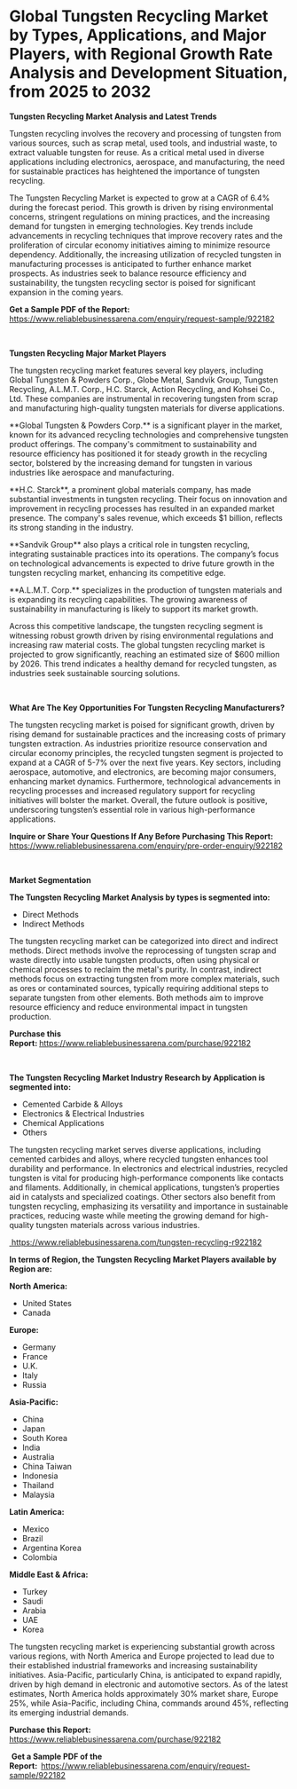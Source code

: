<p><h1>Global Tungsten Recycling Market by Types, Applications, and Major Players, with Regional Growth Rate Analysis and Development Situation, from 2025 to 2032</h1></p><p><strong>Tungsten Recycling Market Analysis and Latest Trends</strong></p>
<p><p>Tungsten recycling involves the recovery and processing of tungsten from various sources, such as scrap metal, used tools, and industrial waste, to extract valuable tungsten for reuse. As a critical metal used in diverse applications including electronics, aerospace, and manufacturing, the need for sustainable practices has heightened the importance of tungsten recycling.</p><p>The Tungsten Recycling Market is expected to grow at a CAGR of 6.4% during the forecast period. This growth is driven by rising environmental concerns, stringent regulations on mining practices, and the increasing demand for tungsten in emerging technologies. Key trends include advancements in recycling techniques that improve recovery rates and the proliferation of circular economy initiatives aiming to minimize resource dependency. Additionally, the increasing utilization of recycled tungsten in manufacturing processes is anticipated to further enhance market prospects. As industries seek to balance resource efficiency and sustainability, the tungsten recycling sector is poised for significant expansion in the coming years.</p></p>
<p><strong>Get a Sample PDF of the Report:&nbsp;</strong> <a href="https://www.reliablebusinessarena.com/enquiry/request-sample/922182?utm_campaign=2530&utm_medium=2&utm_source=Github&utm_content=ia&utm_term=18042025&utm_id=tungsten-recycling">https://www.reliablebusinessarena.com/enquiry/request-sample/922182</a></p>
<p>&nbsp;</p>
<p><strong>Tungsten Recycling Major Market Players</strong></p>
<p><p>The tungsten recycling market features several key players, including Global Tungsten & Powders Corp., Globe Metal, Sandvik Group, Tungsten Recycling, A.L.M.T. Corp., H.C. Starck, Action Recycling, and Kohsei Co., Ltd. These companies are instrumental in recovering tungsten from scrap and manufacturing high-quality tungsten materials for diverse applications.</p><p>**Global Tungsten & Powders Corp.** is a significant player in the market, known for its advanced recycling technologies and comprehensive tungsten product offerings. The company's commitment to sustainability and resource efficiency has positioned it for steady growth in the recycling sector, bolstered by the increasing demand for tungsten in various industries like aerospace and manufacturing.</p><p>**H.C. Starck**, a prominent global materials company, has made substantial investments in tungsten recycling. Their focus on innovation and improvement in recycling processes has resulted in an expanded market presence. The company's sales revenue, which exceeds $1 billion, reflects its strong standing in the industry.</p><p>**Sandvik Group** also plays a critical role in tungsten recycling, integrating sustainable practices into its operations. The company’s focus on technological advancements is expected to drive future growth in the tungsten recycling market, enhancing its competitive edge.</p><p>**A.L.M.T. Corp.** specializes in the production of tungsten materials and is expanding its recycling capabilities. The growing awareness of sustainability in manufacturing is likely to support its market growth.</p><p>Across this competitive landscape, the tungsten recycling segment is witnessing robust growth driven by rising environmental regulations and increasing raw material costs. The global tungsten recycling market is projected to grow significantly, reaching an estimated size of $600 million by 2026. This trend indicates a healthy demand for recycled tungsten, as industries seek sustainable sourcing solutions.</p></p>
<p>&nbsp;</p>
<p><strong>What Are The Key Opportunities For Tungsten Recycling Manufacturers?</strong></p>
<p><p>The tungsten recycling market is poised for significant growth, driven by rising demand for sustainable practices and the increasing costs of primary tungsten extraction. As industries prioritize resource conservation and circular economy principles, the recycled tungsten segment is projected to expand at a CAGR of 5-7% over the next five years. Key sectors, including aerospace, automotive, and electronics, are becoming major consumers, enhancing market dynamics. Furthermore, technological advancements in recycling processes and increased regulatory support for recycling initiatives will bolster the market. Overall, the future outlook is positive, underscoring tungsten’s essential role in various high-performance applications.</p></p>
<p><strong>Inquire or Share Your Questions If Any Before Purchasing This Report:</strong> <a href="https://www.reliablebusinessarena.com/enquiry/pre-order-enquiry/922182?utm_campaign=2530&utm_medium=2&utm_source=Github&utm_content=ia&utm_term=18042025&utm_id=tungsten-recycling">https://www.reliablebusinessarena.com/enquiry/pre-order-enquiry/922182</a></p>
<p>&nbsp;</p>
<p><strong>Market Segmentation</strong></p>
<p><strong>The Tungsten Recycling Market Analysis by types is segmented into:</strong></p>
<p><ul><li>Direct Methods</li><li>Indirect Methods</li></ul></p>
<p><p>The tungsten recycling market can be categorized into direct and indirect methods. Direct methods involve the reprocessing of tungsten scrap and waste directly into usable tungsten products, often using physical or chemical processes to reclaim the metal's purity. In contrast, indirect methods focus on extracting tungsten from more complex materials, such as ores or contaminated sources, typically requiring additional steps to separate tungsten from other elements. Both methods aim to improve resource efficiency and reduce environmental impact in tungsten production.</p></p>
<p><strong>Purchase this Report:&nbsp;</strong><a href="https://www.reliablebusinessarena.com/purchase/922182?utm_campaign=2530&utm_medium=2&utm_source=Github&utm_content=ia&utm_term=18042025&utm_id=tungsten-recycling">https://www.reliablebusinessarena.com/purchase/922182</a></p>
<p>&nbsp;</p>
<p><strong>The Tungsten Recycling Market Industry Research by Application is segmented into:</strong></p>
<p><ul><li>Cemented Carbide & Alloys</li><li>Electronics & Electrical Industries</li><li>Chemical Applications</li><li>Others</li></ul></p>
<p><p>The tungsten recycling market serves diverse applications, including cemented carbides and alloys, where recycled tungsten enhances tool durability and performance. In electronics and electrical industries, recycled tungsten is vital for producing high-performance components like contacts and filaments. Additionally, in chemical applications, tungsten’s properties aid in catalysts and specialized coatings. Other sectors also benefit from tungsten recycling, emphasizing its versatility and importance in sustainable practices, reducing waste while meeting the growing demand for high-quality tungsten materials across various industries.</p></p>
<p><a href="https://www.reliablebusinessarena.com/tungsten-recycling-r922182?utm_campaign=2530&utm_medium=2&utm_source=Github&utm_content=ia&utm_term=18042025&utm_id=tungsten-recycling">&nbsp;https://www.reliablebusinessarena.com/tungsten-recycling-r922182</a></p>
<p><strong>In terms of Region, the Tungsten Recycling Market Players available by Region are:</strong></p>
<p>
    <p> <strong> North America: </strong>
        <ul>
            <li>United States</li>
            <li>Canada</li>
        </ul>
        </p> 
    <p> <strong> Europe: </strong>
        <ul>
            <li>Germany</li>
            <li>France</li>
            <li>U.K.</li>
            <li>Italy</li>
            <li>Russia</li>
        </ul>
        </p> 
    <p> <strong> Asia-Pacific: </strong>
        <ul>
            <li>China</li>
            <li>Japan</li>
            <li>South Korea</li>
            <li>India</li>
            <li>Australia</li>
            <li>China Taiwan</li>
            <li>Indonesia</li>
            <li>Thailand</li>
            <li>Malaysia</li>
        </ul>
        </p> 
    <p> <strong> Latin America: </strong>
        <ul>
            <li>Mexico</li>
            <li>Brazil</li>
            <li>Argentina Korea</li>
            <li>Colombia</li>
        </ul>
        </p> 
    <p> <strong> Middle East & Africa: </strong>
        <ul>
            <li>Turkey</li>
            <li>Saudi</li>
            <li>Arabia</li>
            <li>UAE</li>
            <li>Korea</li>
        </ul>
    </p>
    </p>
<p><p>The tungsten recycling market is experiencing substantial growth across various regions, with North America and Europe projected to lead due to their established industrial frameworks and increasing sustainability initiatives. Asia-Pacific, particularly China, is anticipated to expand rapidly, driven by high demand in electronic and automotive sectors. As of the latest estimates, North America holds approximately 30% market share, Europe 25%, while Asia-Pacific, including China, commands around 45%, reflecting its emerging industrial demands.</p></p>
<p><strong>Purchase this Report: </strong><a href="https://www.reliablebusinessarena.com/purchase/922182?utm_campaign=2530&utm_medium=2&utm_source=Github&utm_content=ia&utm_term=18042025&utm_id=tungsten-recycling">https://www.reliablebusinessarena.com/purchase/922182</a></p>
<p>&nbsp;<strong>Get a Sample PDF of the Report:&nbsp;&nbsp;</strong><a href="https://www.reliablebusinessarena.com/enquiry/request-sample/922182?utm_campaign=2530&utm_medium=2&utm_source=Github&utm_content=ia&utm_term=18042025&utm_id=tungsten-recycling">https://www.reliablebusinessarena.com/enquiry/request-sample/922182</a></p>
<p><strong></strong></p>
<p><p></p><p></p><p></p></p>